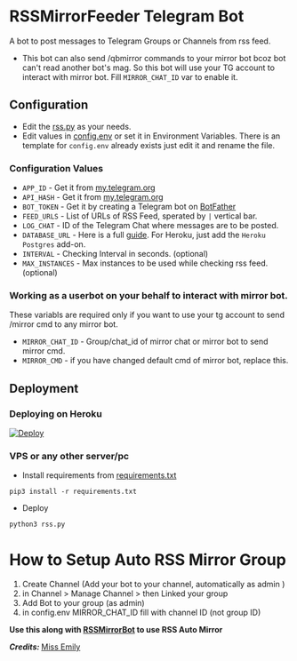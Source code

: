 # RSSMirrorFeeder Telegram Bot
A bot to post messages to Telegram Groups or Channels from rss feed.
- This bot can also send /qbmirror commands to your mirror bot 
bcoz bot can't read another bot's mag. So this bot will use your TG account to interact with mirror bot.
Fill `MIRROR_CHAT_ID` var to enable it.

## Configuration
- Edit the [rss.py](./rss.py) as your needs.
- Edit values in [config.env](./config.env.template) or set it in Environment Variables. There is an template for `config.env` already exists just edit it and rename the file.

### Configuration Values
- `APP_ID` - Get it from [my.telegram.org](https://my.telegram.org/apps)
- `API_HASH` - Get it from [my.telegram.org](https://my.telegram.org/apps)
- `BOT_TOKEN` - Get it by creating a Telegram bot on [BotFather](https://t.me/BotFather)
- `FEED_URLS` - List of URLs of RSS Feed, sperated by `|` vertical bar.
- `LOG_CHAT` - ID of the Telegram Chat where messages are to be posted.
- `DATABASE_URL` - Here is a full [guide](https://github.com/SpEcHiDe/NoPMsBot/wiki/How-to-Install-Database-%3F). For Heroku, just add the `Heroku Postgres` add-on.
- `INTERVAL` - Checking Interval in seconds. (optional)
- `MAX_INSTANCES` - Max instances to be used while checking rss feed. (optional)
### Working as a userbot on your behalf to interact with mirror bot.

These variabls are required only if you want to use your tg account to send /mirror cmd to any mirror bot.
- `MIRROR_CHAT_ID` - Group/chat_id of mirror chat or mirror bot to send mirror cmd.
- `MIRROR_CMD` - if you have changed default cmd of mirror bot, replace this.

## Deployment

### Deploying on Heroku
[![Deploy](https://www.herokucdn.com/deploy/button.svg)](https://dashboard.heroku.com/new?template=https://github.com/missemily2022/RSSMirrorFeeder)

### VPS or any other server/pc

- Install requirements from [requirements.txt](./requirements.txt)
```
pip3 install -r requirements.txt
```
- Deploy
```
python3 rss.py
```

# How to Setup Auto RSS Mirror Group

1. Create Channel (Add your bot to your channel, automatically as admin )
2. in Channel > Manage Channel > then Linked your group
3. Add Bot to your group (as admin)
4. in config.env MIRROR_CHAT_ID fill with channel ID (not group ID)

<b>Use this along with [RSSMirrorBot](https://github.com/missemily2022/RSSMirrorBot) to use RSS Auto Mirror</b>

<b><i>Credits: </i></b>[Miss Emily](https://t.me/missemily2022)


